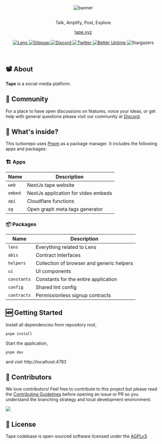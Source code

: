 <div align="center">
    <img src="https://static.tape.xyz/brand/og.png" alt="banner">
    <br/>
    <br/>
    <p>Talk, Amplify, Post, Explore</p>
    <a href="https://tape.xyz">tape.xyz</a>
</div>
<br>
<div align="center">
    <a href="https://tape.xyz/u/sasicodes">
        <img src="https://lens-badge.vercel.app/api/badge/lens/sasicodes" alt="Lens">
    </a>
    <a href="https://www.gitpoap.io/gh/lenstube-xyz/tape">
        <img src="https://public-api.gitpoap.io/v1/repo/lenstube-xyz/tape/badge" alt="Gitpoap">
    </a>
    <a href="https://tape.xyz/discord">
       <img src="https://img.shields.io/discord/980882088783913010.svg?label=&logo=discord&logoColor=ffffff&color=7389D8&labelColor=6A7EC2" alt="Discord">
    </a>
    <a href="https://x.com/tapexyz">
        <img src="https://img.shields.io/twitter/follow/tapexyz?style=social" alt="Twitter">
    </a>
    <a href="https://status.tape.xyz">
        <img src="https://betteruptime.com/status-badges/v1/monitor/dfaw.svg" alt="Better Uptime">
    </a>
    <span>
        <img src="https://img.shields.io/github/stars/tapexyz/tape" alt="Stargazers">
    </span>
</div>
<br>
<br>

## 📽️ About

**Tape** is a social-media platform.

## 💪 Community

For a place to have open discussions on features, voice your ideas, or get help with general questions please visit our community at [Discord](https://tape.xyz/discord).


## 🔭 What's inside?

This turborepo uses [Pnpm](https://pnpm.io/) as a package manager. It includes the following apps and packages:

### 🏗️ Apps

| Name     | Description                         |
| -------- | ----------------------------------- |
| `web`    | NextJs tape website                 |
| `embed`  | NextJs application for video embeds |
| `api`    | Cloudflare functions                |
| `og`     | Open graph meta tags generator      |

### 📦 Packages

| Name             | Description                               |
| ---------------- | ----------------------------------------- |
| `lens`           | Everything related to Lens                |
| `abis`           | Contract Interfaces                       |
| `helpers`        | Collection of browser and generic helpers |
| `ui`             | UI components                             |
| `constants`      | Constants for the entire application      |
| `config`         | Shared lint config                        |
| `contracts`      | Permissionless signup contracts           |

## 🆕 Getting Started

Install all dependencies from repository root,

```bash
pnpm install
```

Start the application,

```bash
pnpm dev
```

and visit http://localhost:4783

## 🤝 Contributors

We love contributors! Feel free to contribute to this project but please read the [Contributing Guidelines](CONTRIBUTING.md) before opening an issue or PR so you understand the branching strategy and local development environment.

<a href="https://github.com/tapexyz/tape/graphs/contributors">
  <img src="https://contrib.rocks/image?repo=tapexyz/tape" />
</a>

## 📜 License

Tape codebase is open-sourced software licensed under the [AGPLv3](LICENSE).
